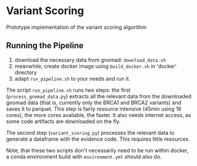 # Variant Scoring

Prototype implementation of the variant scoring algorithm

## Running the Pipeline

1. download the necessary data from gnomad: `download_data.sh`
2. meanwhile, create docker image using `build_docker.sh` in 'docker' directory
3. adapt `run_pipeline.sh` to your needs and run it.

The script `run_pipeline.sh` runs two steps: the first (`process_gnomad_data.py`) extracts all the relevant data from the downloaded gnomad data
(that is, currently only the BRCA1 and BRCA2 variants) and saves it to parquet. This step is fairly resource intensive (45min using 16 cores), the
more cores available, the faster. It also needs internet access, as some code artifacts are downloaded on the fly.

The second step (`variant_scoring.py`) processes the relevant data to generate a dataframe with the evidence code. This requires little resources.

Note, that these two scripts don't necessarily need to be run within docker, a conda environment build with `environment.yml` should also do.



